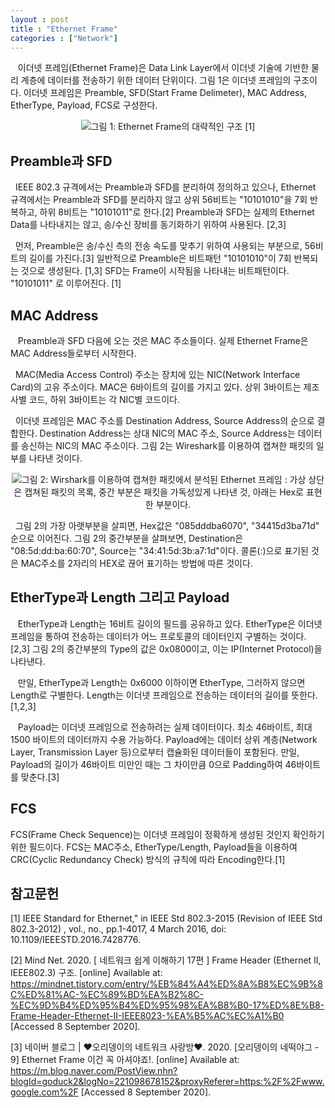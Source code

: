 ```yaml
---
layout : post
title : "Ethernet Frame"
categories : ["Network"]
---
```


&nbsp;&nbsp; 이더넷 프레임(Ethernet Frame)은 Data Link Layer에서 이더넷 기술에 기반한 물리 계층에 데이터를 전송하기 위한 데이터 단위이다. 그림 1은 이더넷 프레임의 구조이다. 이더넷 프레임은 Preamble, SFD(Start Frame Delimeter), MAC Address, EtherType, Payload, FCS로 구성한다. 

<center><img src='https://upload.wikimedia.org/wikipedia/commons/thumb/4/42/Ethernet_frame.svg/1920px-Ethernet_frame.svg.png'>그림 1: Ethernet Frame의 대략적인 구조 [1]</img></center>

## Preamble과 SFD
&nbsp;&nbsp;IEEE 802.3 규격에서는 Preamble과 SFD를 분리하여 정의하고 있으나, Ethernet 규격에서는 Preamble과 SFD를 분리하지 않고 상위 56비트는 "10101010"을 7회 반복하고, 하위 8비트는 "10101011"로 한다.[2] Preamble과 SFD는 실제의 Ethernet Data를 나타내지는 않고, 송/수신 장비를 동기화하기 위하여 사용된다. [2,3]

&nbsp;&nbsp;먼저, Preamble은 송/수신 측의 전송 속도를 맞추기 위하여 사용되는 부분으로, 56비트의 길이를 가진다.[3] 일반적으로 Preamble은 비트패턴 "10101010"이 7회 반복되는 것으로 생성된다. [1,3]  SFD는 Frame이 시작됨을 나타내는 비트패턴이다. "10101011" 로 이루어진다. [1] 

## MAC Address
&nbsp;&nbsp; Preamble과 SFD 다음에 오는 것은 MAC 주소들이다.  실제 Ethernet Frame은 MAC Address들로부터 시작한다. 

&nbsp;&nbsp;MAC(Media Access Control) 주소는 장치에 있는 NIC(Network Interface Card)의 고유 주소이다. MAC은 6바이트의 길이를 가지고 있다. 상위 3바이트는 제조사별 코드, 하위 3바이트는 각 NIC별 코드이다.

 &nbsp;&nbsp;이더넷 프레임은 MAC 주소를 Destination Address, Source Address의 순으로 결합한다. Destination Address는  상대 NIC의 MAC 주소, Source Address는 데이터를 송신하는 NIC의 MAC 주소이다. 그림 2는 Wireshark를 이용하여 캡쳐한 패킷의 일부를 나타낸 것이다. 

 <center><img src='ethernet_packaet.png'>그림 2: Wirshark를 이용하여 캡쳐한 패킷에서 분석된 Ethernet 프레임 : 가상 상단은 캡쳐된 패킷의 목록, 중간 부분은 패킷을 가독성있게 나타낸 것, 아래는 Hex로 표현한 부분이다.</img></center> 

 &nbsp;&nbsp;그림 2의 가장 아랫부분을 살피면, Hex값은 "085dddba6070", "34415d3ba71d" 순으로 이어진다. 그림 2의 중간부분을 살펴보면, Destination은 "08:5d:dd:ba:60:70", Source는 "34:41:5d:3b:a7:1d"이다. 콜론(:)으로 표기된 것은 MAC주소를 2자리의 HEX로 끊어 표기하는 방법에 따른 것이다.

## EtherType과 Length 그리고 Payload
&nbsp;&nbsp; EtherType과 Length는 16비트 길이의 필드를 공유하고 있다. EtherType은 이더넷 프레임을 통하여 전송하는 데이터가 어느 프로토콜의 데이터인지 구별하는 것이다.[2,3] 그림 2의 중간부분의 Type의 값은 0x0800이고, 이는 IP(Internet Protocol)을 나타낸다.

&nbsp;&nbsp; 만일, EtherType과 Length는 0x6000 이하이면 EtherType, 그러하지 않으면 Length로 구별한다. Length는 이더넷 프레임으로 전송하는 데이터의 길이를 뜻한다.[1,2,3] 

&nbsp;&nbsp; Payload는 이더넷 프레임으로 전송하려는 실제 데이터이다. 최소 46바이트, 최대 1500 바이트의 데이터까지 수용 가능하다. Payload에는 데이터 상위 계층(Network Layer, Transmission Layer 등)으로부터 캡슐화된 데이터들이 포함된다. 만일, Payload의 길이가 46바이트 미만인 때는 그 차이만큼 0으로 Padding하여 46바이트를 맞춘다.[3]

## FCS
FCS(Frame Check Sequence)는 이더넷 프레임이 정확하게 생성된 것인지 확인하기 위한 필드이다. FCS는 MAC주소, EtherType/Length, Payload들을 이용하여 CRC(Cyclic Redundancy Check) 방식의 규칙에 따라 Encoding한다.[1]

## 참고문헌
[1] IEEE Standard for Ethernet," in IEEE Std 802.3-2015 (Revision of IEEE Std 802.3-2012) , vol., no., pp.1-4017, 4 March 2016, doi: 10.1109/IEEESTD.2016.7428776.

[2] Mind Net. 2020. [ 네트워크 쉽게 이해하기 17편 ] Frame Header (Ethernet II, IEEE802.3) 구조. [online] Available at: <https://mindnet.tistory.com/entry/%EB%84%A4%ED%8A%B8%EC%9B%8C%ED%81%AC-%EC%89%BD%EA%B2%8C-%EC%9D%B4%ED%95%B4%ED%95%98%EA%B8%B0-17%ED%8E%B8-Frame-Header-Ethernet-II-IEEE8023-%EA%B5%AC%EC%A1%B0> [Accessed 8 September 2020].

[3] 네이버 블로그 | ♥오리뎅이의 네트워크 사랑방♥. 2020. [오리뎅이의 네떡야그 - 9] Ethernet Frame 이건 꼭 아셔야죠!. [online] Available at: <https://m.blog.naver.com/PostView.nhn?blogId=goduck2&logNo=221098678152&proxyReferer=https:%2F%2Fwww.google.com%2F> [Accessed 8 September 2020].
